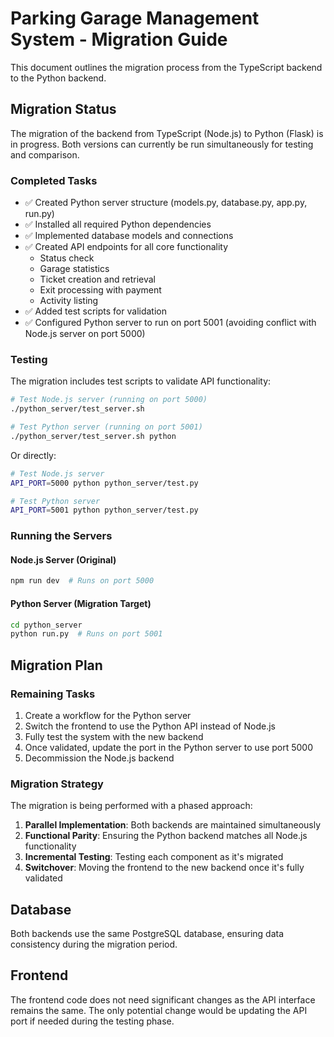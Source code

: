 # Parking Garage Management System - Migration Guide

This document outlines the migration process from the TypeScript backend to the Python backend.

## Migration Status

The migration of the backend from TypeScript (Node.js) to Python (Flask) is in progress. Both versions can currently be run simultaneously for testing and comparison.

### Completed Tasks

- ✅ Created Python server structure (models.py, database.py, app.py, run.py)
- ✅ Installed all required Python dependencies
- ✅ Implemented database models and connections
- ✅ Created API endpoints for all core functionality
  - Status check
  - Garage statistics
  - Ticket creation and retrieval
  - Exit processing with payment
  - Activity listing
- ✅ Added test scripts for validation
- ✅ Configured Python server to run on port 5001 (avoiding conflict with Node.js server on port 5000)

### Testing

The migration includes test scripts to validate API functionality:

```bash
# Test Node.js server (running on port 5000)
./python_server/test_server.sh

# Test Python server (running on port 5001)
./python_server/test_server.sh python
```

Or directly:

```bash
# Test Node.js server
API_PORT=5000 python python_server/test.py

# Test Python server
API_PORT=5001 python python_server/test.py
```

### Running the Servers

#### Node.js Server (Original)
```bash
npm run dev  # Runs on port 5000
```

#### Python Server (Migration Target)
```bash
cd python_server
python run.py  # Runs on port 5001
```

## Migration Plan

### Remaining Tasks

1. Create a workflow for the Python server
2. Switch the frontend to use the Python API instead of Node.js
3. Fully test the system with the new backend
4. Once validated, update the port in the Python server to use port 5000
5. Decommission the Node.js backend

### Migration Strategy

The migration is being performed with a phased approach:

1. **Parallel Implementation**: Both backends are maintained simultaneously
2. **Functional Parity**: Ensuring the Python backend matches all Node.js functionality
3. **Incremental Testing**: Testing each component as it's migrated
4. **Switchover**: Moving the frontend to the new backend once it's fully validated

## Database

Both backends use the same PostgreSQL database, ensuring data consistency during the migration period.

## Frontend

The frontend code does not need significant changes as the API interface remains the same. The only potential change would be updating the API port if needed during the testing phase.